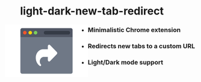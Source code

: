 
# light-dark-new-tab-redirect

<img src="images/promotional.png" height="140" style="float: left; margin-left: -40px">

* <h3>Minimalistic Chrome extension</h3>
* <h3>Redirects new tabs to a custom URL</h3>
* <h3>Light/Dark mode support</h3>
